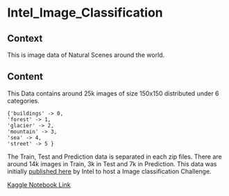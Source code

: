 # Intel_Image_Classification

## Context
This is image data of Natural Scenes around the world.

## Content
This Data contains around 25k images of size 150x150 distributed under 6 categories.
```
{'buildings' -> 0,
'forest' -> 1,
'glacier' -> 2,
'mountain' -> 3,
'sea' -> 4,
'street' -> 5 }
```

The Train, Test and Prediction data is separated in each zip files. There are around 14k images in Train, 3k in Test and 7k in Prediction.
This data was initially [published here](https://datahack.analyticsvidhya.com) by Intel to host a Image classification Challenge.

[Kaggle Notebook Link](https://www.kaggle.com/dipeshkurasau/intel-image-classification)
